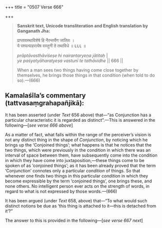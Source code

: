 +++
title = "0507 Verse 666"

+++
> **Sanskrit text, Unicode transliteration and English translation by Ganganath Jha:** 
>
> प्राप्तावस्थाविशेषे हि नैरन्तर्येण जातितः ।  
> ये पश्यत्याहरत्येष वस्तुनी ते तथाविधे ॥ ६६६ ॥ 
>
> *prāptāvasthāviśeṣe hi nairantaryeṇa jātitaḥ* \|  
> *ye paśyatyāharatyeṣa vastunī te tathāvidhe* \|\| 666 \|\| 
>
> When a man sees two things having come close together by themselves, he brings those things in that condition (when told to do so).—(666)



## Kamalaśīla’s commentary (tattvasaṃgrahapañjikā):

It has been asserted (under *Text* 656 above) that—“as Conjunction has a particular characteristic it is regarded as distinct”.—This is answered in the following—[*see verse 666 above*]

As a matter of fact, what falls within the range of the perceiver’s vision is not any distinct thing in the shape of *Conjunction*, by noticing which he brings up the ‘Conjoined things’; what happens is that he notices that the two things, which were previously in the condition in which there was an interval of space between them, have subsequently come into the condition in which they have come into juxtaposition,—these things come to be spoken of as ‘conjoined things’; as it has been already proved that the term ‘Conjunction’ connotes only a particular *condition* of things. So that whenever one finds two things in this particular *condition* in which they become expressible by the term ‘conjoined things’, one brings these, and none others. No intelligent person ever acts on the strength of words, in regard to what is not expressed by those words.—(666)

It has been argued (under *Text* 658, above) that—“To what would such distinct notions be due as ‘this thing is attached to it—this is detached from it’?”

The answer to this is provided in the following—[*see verse 667 next*]


